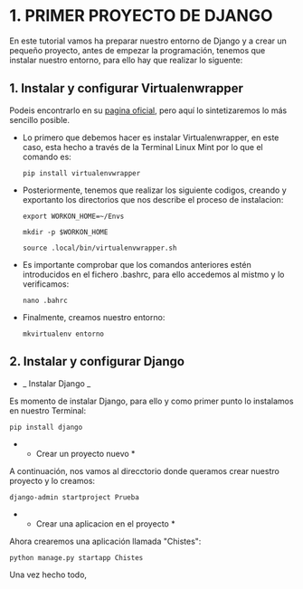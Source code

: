 # 1. PRIMER PROYECTO DE DJANGO

En este tutorial vamos ha preparar nuestro entorno de Django y a crear un pequeño proyecto, antes de empezar la programación, tenemos que instalar nuestro entorno, para ello hay que realizar lo siguente:

## 1. Instalar y configurar Virtualenwrapper 

Podeis encontrarlo en su [pagina oficial](https://virtualenvwrapper.readthedocs.io/en/latest/), pero aquí lo sintetizaremos lo más sencillo posible.

  * Lo primero que debemos hacer es instalar Virtualenwrapper, en este caso, esta hecho a través de la Terminal Linux      Mint por lo que el comando es: 
  
    ```
    pip install virtualenvwrapper
    ```
  * Posteriormente, tenemos que realizar los siguiente codigos, creando y exportanto los directorios que nos describe
    el proceso de instalacion:

    ```
    export WORKON_HOME=~/Envs
    ```
    ```
    mkdir -p $WORKON_HOME
    ```
    ```
    source .local/bin/virtualenvwrapper.sh
    ```
  * Es importante comprobar que los comandos anteriores estén introducidos en el fichero .bashrc, para ello accedemos      al mistmo y lo verificamos:
    
    ```
    nano .bahrc
    ```
  * Finalmente, creamos nuestro entorno:
    
    ```
    mkvirtualenv entorno
    ```
    

## 2. Instalar y configurar Django

- _ Instalar Django _

Es momento de instalar Django, para ello y como primer punto lo instalamos en nuestro Terminal:

   ```
   pip install django
   ```

- * Crear un proyecto nuevo *

A continuación, nos vamos al direcctorio donde queramos crear nuestro proyecto y lo creamos:

   ```
   django-admin startproject Prueba
   ```

 - * Crear una aplicacion en el proyecto *

Ahora crearemos una aplicación llamada "Chistes":

   ```
   python manage.py startapp Chistes
   ```
  
Una vez hecho todo, 
